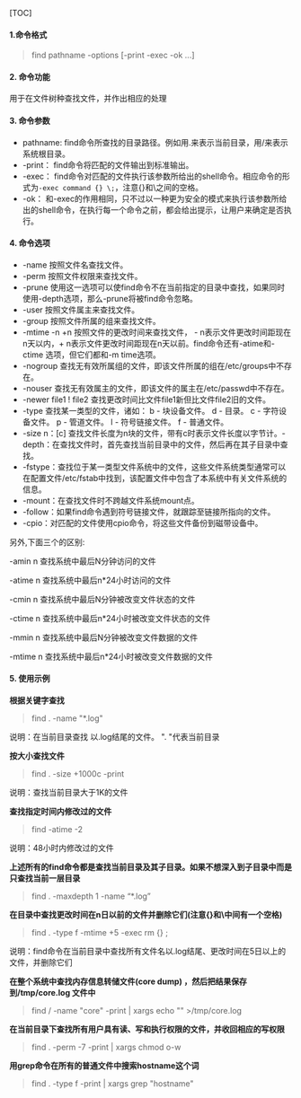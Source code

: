 [TOC]

#### 1.命令格式

> find pathname -options [-print -exec -ok ...]

#### 2. 命令功能

用于在文件树种查找文件，并作出相应的处理 

#### 3. 命令参数

- pathname: find命令所查找的目录路径。例如用.来表示当前目录，用/来表示系统根目录。 
- -print： find命令将匹配的文件输出到标准输出。 
- -exec： find命令对匹配的文件执行该参数所给出的shell命令。相应命令的形式为`-exec command {} \;`，注意{}和\之间的空格。 
- -ok： 和-exec的作用相同，只不过以一种更为安全的模式来执行该参数所给出的shell命令，在执行每一个命令之前，都会给出提示，让用户来确定是否执行。

#### 4. 命令选项

- -name   按照文件名查找文件。
- -perm   按照文件权限来查找文件。
- -prune  使用这一选项可以使find命令不在当前指定的目录中查找，如果同时使用-depth选项，那么-prune将被find命令忽略。
- -user   按照文件属主来查找文件。
- -group  按照文件所属的组来查找文件。
- -mtime -n +n  按照文件的更改时间来查找文件， - n表示文件更改时间距现在n天以内，+ n表示文件更改时间距现在n天以前。find命令还有-atime和-ctime 选项，但它们都和-m time选项。
- -nogroup  查找无有效所属组的文件，即该文件所属的组在/etc/groups中不存在。
- -nouser   查找无有效属主的文件，即该文件的属主在/etc/passwd中不存在。
- -newer file1 ! file2  查找更改时间比文件file1新但比文件file2旧的文件。
- -type  查找某一类型的文件，诸如：
  b - 块设备文件。
  d - 目录。
  c - 字符设备文件。
  p - 管道文件。
  l - 符号链接文件。
  f - 普通文件。
- -size n：[c] 查找文件长度为n块的文件，带有c时表示文件长度以字节计。-depth：在查找文件时，首先查找当前目录中的文件，然后再在其子目录中查找。
- -fstype：查找位于某一类型文件系统中的文件，这些文件系统类型通常可以在配置文件/etc/fstab中找到，该配置文件中包含了本系统中有关文件系统的信息。
- -mount：在查找文件时不跨越文件系统mount点。
- -follow：如果find命令遇到符号链接文件，就跟踪至链接所指向的文件。
- -cpio：对匹配的文件使用cpio命令，将这些文件备份到磁带设备中。

另外,下面三个的区别:

-amin n   查找系统中最后N分钟访问的文件

-atime n  查找系统中最后n*24小时访问的文件

-cmin n   查找系统中最后N分钟被改变文件状态的文件

-ctime n  查找系统中最后n*24小时被改变文件状态的文件

-mmin n   查找系统中最后N分钟被改变文件数据的文件

-mtime n  查找系统中最后n*24小时被改变文件数据的文件

#### 5. 使用示例

**根据关键字查找** 

> find . -name "*.log"

说明：在当前目录查找 以.log结尾的文件。 ". "代表当前目录

**按大小查找文件** 

> find . -size +1000c -print

说明：查找当前目录大于1K的文件 

**查找指定时间内修改过的文件** 

> find -atime -2

说明：48小时内修改过的文件 

**上述所有的find命令都是查找当前目录及其子目录。如果不想深入到子目录中而是只查找当前一层目录**

> find . -maxdepth 1 -name “*.log”

**在目录中查找更改时间在n日以前的文件并删除它们(注意{}和\中间有一个空格)**

> find . -type f -mtime +5 -exec rm {} \;

说明：find命令在当前目录中查找所有文件名以.log结尾、更改时间在5日以上的文件，并删除它们

**在整个系统中查找内存信息转储文件(core dump) ，然后把结果保存到/tmp/core.log 文件中**

> find / -name "core" -print | xargs echo "" >/tmp/core.log

**在当前目录下查找所有用户具有读、写和执行权限的文件，并收回相应的写权限**

> find . -perm -7 -print | xargs chmod o-w

**用grep命令在所有的普通文件中搜索hostname这个词**

> find . -type f -print | xargs grep "hostname"